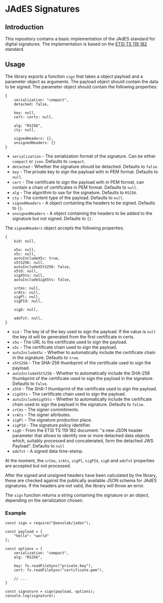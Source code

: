 # JAdES Signatures


## Introduction

This repository contains a basic implementation of the JAdES standard for digital signatures. The implementation is based on the [ETSI TS 119 182](https://www.etsi.org/deliver/etsi_ts/119100_119199/11918201/01.01.01_60/ts_11918201v010101p.pdf) standard.

## Usage

The library exports a function `sign` that takes a object payload and a parameter object as arguments. The payload object should contain the data to be signed. The parameter object should contain the following properties:

```
{
	serialization: "compact",
	detached: false,

	key: null,
	cert: certs: null,

	alg: "RS256",
	cty: null,

	signedHeaders: {},
	unsignedHeaders: {}
}
```

* `serialization` - The serialization format of the signature. Can be either `compact` or `json`. Defaults to `compact`.
* `detached` - Whether the signature should be detached. Defaults to `false`.
* `key` - The private key to sign the payload with in PEM format. Defaults to `null`.
* `cert` - The certificate to sign the payload with in PEM format, can contain a chain of certificates in PEM format. Defaults to `null`.
* `alg` - The algorithm to use for the signature. Defaults to `RS256`.
* `cty` - The content type of the payload. Defaults to `null`.
* `signedHeaders` - A object containing the headers to be signed. Defaults to `{}`.
* `unsignedHeaders` - A object containing the headers to be added to the signature but not signed. Defaults to `{}`.

The `signedHeaders` object accepts the following properties:

```
{
	kid: null,

	x5u: null,
	x5c: null,
	autoIncludeX5c: true,
	x5tS256: null,
	autoIncludeX5tS256: false,
	x5tO: null,
	sigX5ts: null,
	autoIncludeSigX5ts: false,

	srCms: null,
	srAts: null,
	sigPl: null,
	sigPId: null,

	sigD: null,

	adoTst: null,
}
```

* `kid` - The key id of the key used to sign the payload. If the value is `null` the key id will be generated from the first certificate in certs.
* `x5u` - The URL to the certificate used to sign the payload.
* `x5c` - The certificate chain used to sign the payload.
* `autoIncludeX5c` - Whether to automatically include the certificate chain in the signature. Defaults to `true`.
* `x5tS256` - The SHA-256 thumbprint of the certificate used to sign the payload.
* `autoIncludeX5tS256` - Whether to automatically include the SHA-256 thumbprint of the certificate used to sign the payload in the signature. Defaults to `false`.
* `x5tO` - The SHA-1 thumbprint of the certificate used to sign the payload.
* `sigX5ts` - The certificate chain used to sign the payload.
* `autoIncludeSigX5ts` - Whether to automatically include the certificate chain used to sign the payload in the signature. Defaults to `false`.
* `srCms` - The signer commitments.
* `srAts` - The signer attributes.
* `sigPl` - The signature production place.
* `sigPId` - The signature policy identifier.
* `sigD` - From the ETSI TS 119 182 document: "a new JSON header parameter that allows to identify one or more detached data objects
which, suitably processed and concatenated, form the detached JWS Payload". Defaults to `null`
* `adoTst` - A signed data time-stamp.

At the moment, the `srCms`, `srAts`, `sigPl`, `sigPId`, `sigD` and `adoTst` properties are accepted but not processed.

After the signed and unsigned headers have been calculated by the library, these are checked against the publically available JSON schema for JAdES signatures. If the headers are not valid, the library will throw an error.

The `sign` function returns a string containing the signature or an object, depending on the serialization chosen.

### Example

```
const sign = require("@xevolab/jades");

const payload = {
	"hello": "world"
};

const options = {
	serialization: "compact",
	alg: "RS256",

	key: fs.readFileSync("private.key"),
	cert: fs.readFileSync("certificate.pem"),

	// ...
}

const signature = sign(payload, options);
console.log(signature);
```
